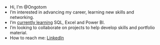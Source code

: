 - Hi, I’m @Ongotom
- I’m interested in advancing my career, learning new skills and networking.
- I’m [currently learning](https://github.com/Ongotom/LearningPath/blob/b2111e3eeb4647546e19d23863174e0b331932c6/README.md) SQL, Excel and Power BI.
- I’m looking to collaborate on projects to help develop skills and portfolio material.
- How to reach me: [LinkedIn](https://www.linkedin.com/in/michael-abell-501093236/)

<!---
Ongotom/Ongotom is a ✨ special ✨ repository because its `README.md` (this file) appears on your GitHub profile.
You can click the Preview link to take a look at your changes.
--->

